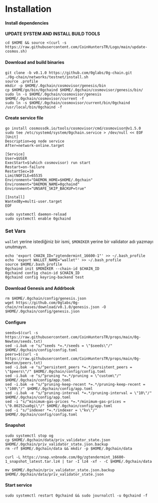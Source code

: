 # Installation

#### Install dependencies <a href="#install-dependencies" id="install-dependencies"></a>

**UPDATE SYSTEM AND INSTALL BUILD TOOLS**

```
cd $HOME && source <(curl -s https://raw.githubusercontent.com/CoinHuntersTR/Logo/main/update-cosmos.sh)
```

#### Download and build binaries <a href="#download-and-build-binaries" id="download-and-build-binaries"></a>

```
git clone -b v0.1.0 https://github.com/0glabs/0g-chain.git
./0g-chain/networks/testnet/install.sh
source .profile
mkdir -p $HOME/.0gchain/cosmovisor/genesis/bin
cp $HOME/go/bin/0gchaind $HOME/.0gchain/cosmovisor/genesis/bin/
sudo ln -s $HOME/.0gchain/cosmovisor/genesis $HOME/.0gchain/cosmovisor/current -f
sudo ln -s $HOME/.0gchain/cosmovisor/current/bin/0gchaind /usr/local/bin/0gchaind -f
```

#### Create service file

```
go install cosmossdk.io/tools/cosmovisor/cmd/cosmovisor@v1.5.0
sudo tee /etc/systemd/system/0gchain.service > /dev/null << EOF
[Unit]
Description=og node service
After=network-online.target
 
[Service]
User=$USER
ExecStart=$(which cosmovisor) run start
Restart=on-failure
RestartSec=10
LimitNOFILE=65535
Environment="DAEMON_HOME=$HOME/.0gchain"
Environment="DAEMON_NAME=0gchaind"
Environment="UNSAFE_SKIP_BACKUP=true"
 
[Install]
WantedBy=multi-user.target
EOF
```

```
sudo systemctl daemon-reload
sudo systemctl enable 0gchaind
```

### Set Vars

`wallet` yerine istediğiniz bir ismi, `$MONIKER` yerine bir validator adı yazmayı unutmayın. &#x20;

```
echo 'export CHAIN_ID="zgtendermint_16600-1"' >> ~/.bash_profile
echo 'export WALLET_NAME="wallet"' >> ~/.bash_profile
source $HOME/.bash_profile
0gchaind init $MONIKER --chain-id $CHAIN_ID
0gchaind config chain-id $CHAIN_ID
0gchaind config keyring-backend test 
```

#### Download Genesis and Addrbook

```
rm $HOME/.0gchain/config/genesis.json
wget https://github.com/0glabs/0g-chain/releases/download/v0.1.0/genesis.json -O $HOME/.0gchain/config/genesis.json
```

#### Configure

```
seeds=$(curl -s https://raw.githubusercontent.com/CoinHuntersTR/props/main/0g-Newton/seeds.txt)
sed -i.bak -e "s/^seeds *=.*/seeds = \"$seeds\"/" $HOME/.0gchain/config/config.toml
peers=$(curl -s https://raw.githubusercontent.com/CoinHuntersTR/props/main/0g-Newton/peers.txt)
sed -i.bak -e "s/^persistent_peers *=.*/persistent_peers = \"$peers\"/" $HOME/.0gchain/config/config.toml
sed -i.bak -e "s/^pruning *=.*/pruning = \"custom\"/" $HOME/.0gchain/config/app.toml
sed -i.bak -e "s/^pruning-keep-recent *=.*/pruning-keep-recent = \"100\"/" $HOME/.0gchain/config/app.toml
sed -i.bak -e "s/^pruning-interval *=.*/pruning-interval = \"10\"/" $HOME/.0gchain/config/app.toml
sed -i "s/^minimum-gas-prices *=.*/minimum-gas-prices = \"0.00252ua0gi\"/" $HOME/.0gchain/config/app.toml
sed -i "s/^indexer *=.*/indexer = \"kv\"/" $HOME/.0gchain/config/config.toml
```

#### Snapshot

```
sudo systemctl stop og
cp $HOME/.0gchain/data/priv_validator_state.json $HOME/.0gchain/priv_validator_state.json.backup
rm -rf $HOME/.0gchain/data && mkdir -p $HOME/.0gchain/data
```

```
curl -L https://snap.vnbnode.com/0g/zgtendermint_16600-1_snapshot_latest.tar.lz4 | tar -I lz4 -xf - -C $HOME/.0gchain/data
```

```
mv $HOME/.0gchain/priv_validator_state.json.backup $HOME/.0gchain/data/priv_validator_state.json
```

#### Start service

```
sudo systemctl restart 0gchaind && sudo journalctl -u 0gchaind -f
```
